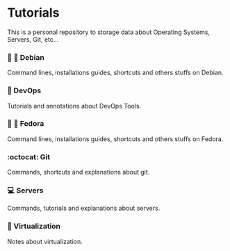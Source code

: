 # Tutorials
This is a personal repository to storage data about Operating Systems, Servers, Git, etc...

### :wrench: :penguin: Debian
Command lines, installations guides, shortcuts and others stuffs on Debian.

### :hammer: DevOps
Tutorials and annotations about DevOps Tools.

### :wrench: :penguin: Fedora 
Command lines, installations guides, shortcuts and others stuffs on Fedora.

### :octocat: Git
Commands, shortcuts and explanations about git.

### :computer: Servers
Commands, tutorials and explanations about servers.

### :minidisc: Virtualization
Notes about virtualization.
